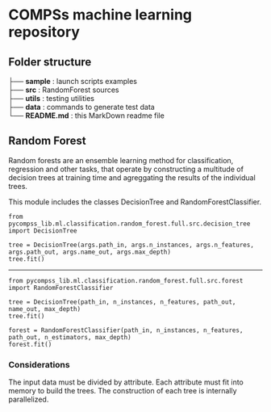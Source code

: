 # COMPSs machine learning repository

## Folder structure

├── **sample** : launch scripts examples   
├── **src** : RandomForest sources   
├── **utils** : testing utilities   
├── **data** : commands to generate test data   
└── **README.md** : this MarkDown readme file    

## Random Forest 

Random forests are an ensemble learning method for classification, regression and other tasks, that operate by
constructing a multitude of decision trees at training time and agreggating the results of the individual trees.

This module includes the classes DecisionTree and RandomForestClassifier.


    from pycompss_lib.ml.classification.random_forest.full.src.decision_tree import DecisionTree

    tree = DecisionTree(args.path_in, args.n_instances, args.n_features, args.path_out, args.name_out, args.max_depth)
    tree.fit()

---


    from pycompss_lib.ml.classification.random_forest.full.src.forest import RandomForestClassifier

    tree = DecisionTree(path_in, n_instances, n_features, path_out, name_out, max_depth)
    tree.fit()

    forest = RandomForestClassifier(path_in, n_instances, n_features, path_out, n_estimators, max_depth)
    forest.fit()

### Considerations

The input data must be divided by attribute. Each attribute must fit into memory to build the trees. The construction of
each tree is internally parallelized.
